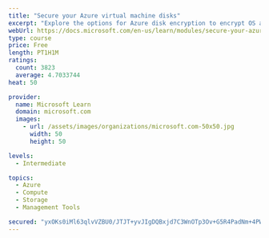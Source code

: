 ```yaml
---
title: "Secure your Azure virtual machine disks"
excerpt: "Explore the options for Azure disk encryption to encrypt OS and data disks on existing and new virtual machines."
webUrl: https://docs.microsoft.com/en-us/learn/modules/secure-your-azure-virtual-machine-disks/
type: course
price: Free
length: PT1H1M
ratings:
  count: 3823
  average: 4.7033744
heat: 50

provider:
  name: Microsoft Learn
  domain: microsoft.com
  images:
    - url: /assets/images/organizations/microsoft.com-50x50.jpg
      width: 50
      height: 50

levels:
  - Intermediate

topics:
  - Azure
  - Compute
  - Storage
  - Management Tools

secured: "yxOKs0iMl63qlvVZBU0/JTJT+yvJIgDQBxjd7C3WnOTp3Ov+G5R4PadNm+4PWh+xm2QUuYysPFEdYX62pwCX3WG8uYC60PVOgxfXKzOo/6JHbGXfe4z7lkyz7N9zWmlZQmrkKN9mdqSHNckrZJbWrpgdCNeOXHToi9+PWdVTf/OgIUSL45SdLB4nAFOrvEdP59AbPdYjBEELOvK1VCHlUHwjgyKs4oqUh3vAVzwjFBz7L3RSo0hDkXxViwz1iAhRS69JpzGcC/Uvn9x+gdwQo3G+a/XhI1VI36lXTMuTwXs25pAEe5VoaP+KGYTz4bWfif8kdUIhZfT9Vncp72ZKWQCX3Spb+dXKiTdtnvuI0LQMBd1k9Gy3IIh69G8NF6wKVqfLJ8O2VY4iprVeStWmSHmAEVYaTjjdPHNqlQTpqdw=;E8CHOioZSPd9c+H/XxIShg=="
---
```


